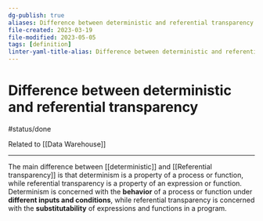 ```yaml
---
dg-publish: true
aliases: Difference between deterministic and referential transparency
file-created: 2023-03-19
file-modified: 2023-05-05
tags: [definition]
linter-yaml-title-alias: Difference between deterministic and referential transparency
---
```


# Difference between deterministic and referential transparency

#status/done

Related to [[Data Warehouse]]

---

The main difference between [[deterministic]] and [[Referential transparency]] is that determinism is a property of a process or function, while referential transparency is a property of an expression or function. Determinism is concerned with the **behavior** of a process or function under **different inputs and conditions**, while referential transparency is concerned with the **substitutability** of expressions and functions in a program.
